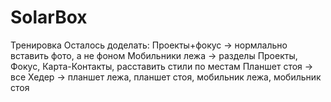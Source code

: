# SolarBox
Тренировка
Осталось доделать: 
Проекты+фокус -> нормлально вставить фото, а не фоном
Мобильники лежа -> разделы Проекты, Фокус, Карта-Контакты, расставить стили по местам
Планшет стоя -> все
Хедер -> планшет лежа, планшет стоя, мобильник лежа, мобильник стоя
